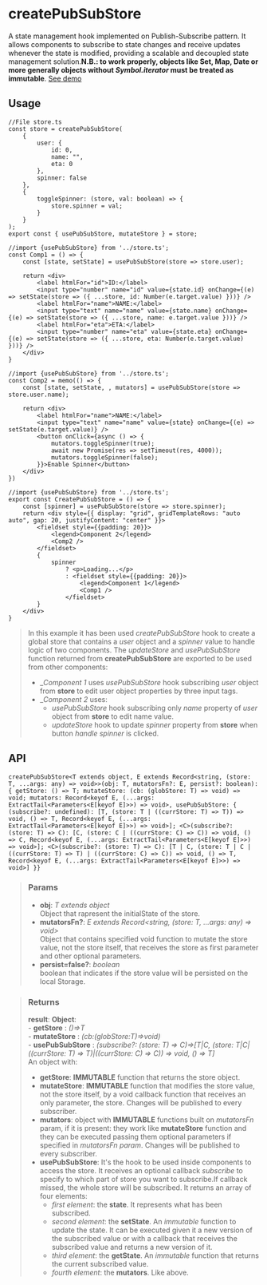 # createPubSubStore
A state management hook implemented on Publish-Subscribe pattern. It allows components to subscribe to state changes and receive updates whenever the state is modified, providing a scalable and decoupled state management solution.__N.B.: to work properly, objects like Set, Map, Date or more generally objects without _Symbol.iterator_ must be treated as immutable__. [See demo](https://ndriadev.github.io/react-tools/#/hooks/state/createPubSubStore)

## Usage

```tsx
//File store.ts
const store = createPubSubStore(
	{
		user: {
			id: 0,
			name: "",
			eta: 0
		},
		spinner: false
	},
	{
		toggleSpinner: (store, val: boolean) => {
			store.spinner = val;
		}
	}
);
export const { usePubSubStore, mutateStore } = store;

//import {usePubSubStore} from '../store.ts';
const Comp1 = () => {
	const [state, setState] = usePubSubStore(store => store.user);

	return <div>
		<label htmlFor="id">ID:</label>
		<input type="number" name="id" value={state.id} onChange={(e) => setState(store => ({ ...store, id: Number(e.target.value) }))} />
		<label htmlFor="name">NAME:</label>
		<input type="text" name="name" value={state.name} onChange={(e) => setState(store => ({ ...store, name: e.target.value }))} />
		<label htmlFor="eta">ETA:</label>
		<input type="number" name="eta" value={state.eta} onChange={(e) => setState(store => ({ ...store, eta: Number(e.target.value) }))} />
	</div>
}

//import {usePubSubStore} from '../store.ts';
const Comp2 = memo(() => {
	const [state, setState, , mutators] = usePubSubStore(store => store.user.name);

	return <div>
		<label htmlFor="name">NAME:</label>
		<input type="text" name="name" value={state} onChange={(e) => setState(e.target.value)} />
		<button onClick={async () => {
			mutators.toggleSpinner(true);
			await new Promise(res => setTimeout(res, 4000));
			mutators.toggleSpinner(false);
		}}>Enable Spinner</button>
	</div>
})

//import {usePubSubStore} from '../store.ts';
export const CreatePubSubStore = () => {
	const [spinner] = usePubSubStore(store => store.spinner);
	return <div style={{ display: "grid", gridTemplateRows: "auto auto", gap: 20, justifyContent: "center" }}>
		<fieldset style={{padding: 20}}>
			<legend>Component 2</legend>
			<Comp2 />
		</fieldset>
		{
			spinner
				? <p>Loading...</p>
				: <fieldset style={{padding: 20}}>
					<legend>Component 1</legend>
					<Comp1 />
				</fieldset>
		}
	</div>
}
```

> In this example it has been used _createPubSubStore_ hook to create a global store that contains a _user_ object and a _spinner_ value to handle logic of two components. The _updateStore_ and _usePubSubStore_ function returned from __createPubSubStore__ are exported to be used from other components:
> - __Component 1_ uses _usePubSubStore_ hook subscribing _user_ object from __store__ to edit user object properties by three input tags.
> - __Component 2_ uses:
> 	- _usePubSubStore_ hook subscribing only _name_ property of _user_ object from __store__ to edit name value.
> 	- _updateStore_ hook to update _spinner_ property from __store__ when button _handle spinner_ is clicked.


## API

```tsx
createPubSubStore<T extends object, E extends Record<string, (store: T, ...args: any) => void>>(obj: T, mutatorsFn?: E, persist?: boolean): { getStore: () => T; mutateStore: (cb: (globStore: T) => void) => void; mutators: Record<keyof E, (...args: ExtractTail<Parameters<E[keyof E]>>) => void>, usePubSubStore: { (subscribe?: undefined): [T, (store: T | ((currStore: T) => T)) => void, () => T, Record<keyof E, (...args: ExtractTail<Parameters<E[keyof E]>>) => void>]; <C>(subscribe?: (store: T) => C): [C, (store: C | ((currStore: C) => C)) => void, () => C, Record<keyof E, (...args: ExtractTail<Parameters<E[keyof E]>>) => void>]; <C>(subscribe?: (store: T) => C): [T | C, (store: T | C | ((currStore: T) => T) | ((currStore: C) => C)) => void, () => T, Record<keyof E, (...args: ExtractTail<Parameters<E[keyof E]>>) => void>] }}
```


> ### Params
>
> - __obj__: _T extends object_  
Object that rapresent the initialState of the store.
> - __mutatorsFn?__: _E extends Record<string, (store: T, ...args: any) => void>_  
Object that contains specified void function to mutate the store value, not the store itself, that receives the store as first parameter and other optional parameters.
> - __persist=false?__: _boolean_  
boolean that indicates if the store value will be persisted on the local Storage.
>



> ### Returns
>
> __result__:  __Object__:  
    - __getStore__ : _()=>T_  
    - __mutateStore__ : _(cb:(globStore:T)=>void)_  
    - __usePubSubStore__ : _<C>(subscribe?: (store: T) => C)=>[T|C, (store: T|C|((currStore: T) => T)|((currStore: C) => C)) => void, () => T]_  
> An object with:
> - __getStore__: __IMMUTABLE__ function that returns the store object.
> - __mutateStore__:  __IMMUTABLE__ function that modifies the store value, not the store itself, by a void callback function that receives an only parameter, the store. Changes will be published to every subscriber.
> - __mutators__: object with  __IMMUTABLE__ functions built on _mutatorsFn_ param, if it is present: they work like __mutateStore__ function and they can be executed passing them optional parameters if specified in _mutatorsFn param_. Changes will be published to every subscriber.
> - __usePubSubStore__: It's the hook to be used inside components to access the store. It receives an optional callback _subscribe_ to specify to which part of store you want to subscribe.If callback missed, the whole store will be subscribed. It returns an array of four elements:
>     - _first element_: the __state__. It represents what has been subscribed.
> 	   - _second element_: the __setState__. An _immutable_ function to update the state. It can be executed given it a new version of the subscribed value or with a callback that receives the subscribed value and returns a new version of it.
>     - _third element_: the __getState__. An _immutable_ function that returns the current subscribed value.
>     - _fourth element_: the __mutators__. Like above.
>